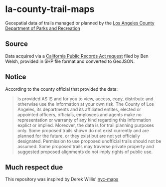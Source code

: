 la-county-trail-maps
=====================

Geospatial data of trails managed or planned by the [Los Angeles County Department of Parks and Recreation](http://parks.lacounty.gov/wps/portal/dpr)

## Source

Data acquired via a [California Public Records Act request](https://github.com/datadesk/la-county-trails-maps/blob/master/CPRA.pdf) filed by Ben Welsh, 
provided in SHP file format and converted to GeoJSON.

## Notice

According to the county official that provided the data:

> is provided AS IS and for you to view, access, copy, distribute and otherwise
> use the Information at your own risk. The County of Los Angeles, its departments
> and its affiliated entites, elected or appointed officers, officials, employees
> and agents make no representation or warranty of any kind regarding this Information
> explict or implied. Moreover, the data is for trail planning purposes only. Some
> proposed trails shown do not exist currently and are planned for the future, or
> they exist but are not yet officially designated. Permission to use proposed unofficial
> trails should not be assumed. Some proposed trails may traverse private property and
> suggested proposed alignments do not imply rights of public use.

## Much respect due

This repository was inspired by Derek Willis' [nyc-maps](https://github.com/dwillis/nyc-maps/)

